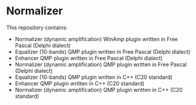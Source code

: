 # Normalizer
This repository contains:
- Normalizer (dynamic amplification) WinAmp plugin written in Free Pascal (Delphi dialect)
- Equalizer (10-bands) QMP plugin written in Free Pascal (Delphi dialect)
- Enhancer QMP plugin written in Free Pascal (Delphi dialect)
- Normalizer (dynamic amplification) QMP plugin written in Free Pascal (Delphi dialect)
- Equalizer (10-bands) QMP plugin written in C++ (C20 standard)
- Enhancer QMP plugin written in C++ (C20 standard)
- Normalizer (dynamic amplification) QMP plugin written in C++ (C20 standard)
